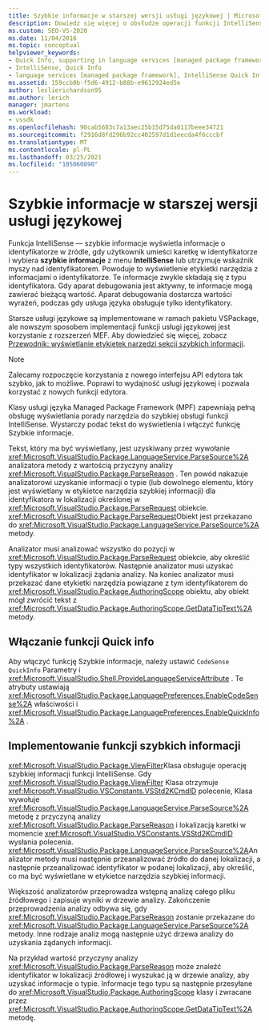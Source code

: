 ```yaml
---
title: Szybkie informacje w starszej wersji usługi językowej | Microsoft Docs
description: Dowiedz się więcej o obsłudze operacji funkcji IntelliSense Quick info do wyświetlania informacji o identyfikatorze.
ms.custom: SEO-VS-2020
ms.date: 11/04/2016
ms.topic: conceptual
helpviewer_keywords:
- Quick Info, supporting in language services [managed package framework]
- IntelliSense, Quick Info
- language services [managed package framework], IntelliSense Quick Info
ms.assetid: 159ccb0b-f5d6-4912-b88b-e9612924ed5e
author: leslierichardson95
ms.author: lerich
manager: jmartens
ms.workload:
- vssdk
ms.openlocfilehash: 90cab5683c7a13aec25b15d75da0117beee34721
ms.sourcegitcommit: f2916d8fd296b92cc402597d1d1eecda4f6cccbf
ms.translationtype: MT
ms.contentlocale: pl-PL
ms.lasthandoff: 03/25/2021
ms.locfileid: "105060890"
---
```

# <a name="quick-info-in-a-legacy-language-service"></a>Szybkie informacje w starszej wersji usługi językowej
Funkcja IntelliSense — szybkie informacje wyświetla informacje o identyfikatorze w źródle, gdy użytkownik umieści karetkę w identyfikatorze i wybiera **szybkie informacje** z menu **IntelliSense** lub utrzymuje wskaźnik myszy nad identyfikatorem. Powoduje to wyświetlenie etykietki narzędzia z informacjami o identyfikatorze. Te informacje zwykle składają się z typu identyfikatora. Gdy aparat debugowania jest aktywny, te informacje mogą zawierać bieżącą wartość. Aparat debugowania dostarcza wartości wyrażeń, podczas gdy usługa języka obsługuje tylko identyfikatory.

 Starsze usługi językowe są implementowane w ramach pakietu VSPackage, ale nowszym sposobem implementacji funkcji usługi językowej jest korzystanie z rozszerzeń MEF. Aby dowiedzieć się więcej, zobacz [Przewodnik: wyświetlanie etykietek narzędzi sekcji szybkich informacji](../../extensibility/walkthrough-displaying-quickinfo-tooltips.md).

> [!NOTE]
> Zalecamy rozpoczęcie korzystania z nowego interfejsu API edytora tak szybko, jak to możliwe. Poprawi to wydajność usługi językowej i pozwala korzystać z nowych funkcji edytora.

 Klasy usługi języka Managed Package Framework (MPF) zapewniają pełną obsługę wyświetlania porady narzędzia do szybkiej obsługi funkcji IntelliSense. Wystarczy podać tekst do wyświetlenia i włączyć funkcję Szybkie informacje.

 Tekst, który ma być wyświetlany, jest uzyskiwany przez wywołanie <xref:Microsoft.VisualStudio.Package.LanguageService.ParseSource%2A> analizatora metody z wartością przyczyny analizy <xref:Microsoft.VisualStudio.Package.ParseReason> . Ten powód nakazuje analizatorowi uzyskanie informacji o typie (lub dowolnego elementu, który jest wyświetlany w etykietce narzędzia szybkiej informacji) dla identyfikatora w lokalizacji określonej w <xref:Microsoft.VisualStudio.Package.ParseRequest> obiekcie. <xref:Microsoft.VisualStudio.Package.ParseRequest>Obiekt jest przekazano do <xref:Microsoft.VisualStudio.Package.LanguageService.ParseSource%2A> metody.

 Analizator musi analizować wszystko do pozycji w <xref:Microsoft.VisualStudio.Package.ParseRequest> obiekcie, aby określić typy wszystkich identyfikatorów. Następnie analizator musi uzyskać identyfikator w lokalizacji żądania analizy. Na koniec analizator musi przekazać dane etykietki narzędzia powiązane z tym identyfikatorem do <xref:Microsoft.VisualStudio.Package.AuthoringScope> obiektu, aby obiekt mógł zwrócić tekst z <xref:Microsoft.VisualStudio.Package.AuthoringScope.GetDataTipText%2A> metody.

## <a name="enabling-the-quick-info-feature"></a>Włączanie funkcji Quick info
 Aby włączyć funkcję Szybkie informacje, należy ustawić `CodeSense` `QuickInfo` Parametry i <xref:Microsoft.VisualStudio.Shell.ProvideLanguageServiceAttribute> . Te atrybuty ustawiają <xref:Microsoft.VisualStudio.Package.LanguagePreferences.EnableCodeSense%2A> właściwości i <xref:Microsoft.VisualStudio.Package.LanguagePreferences.EnableQuickInfo%2A> .

## <a name="implementing-the-quick-info-feature"></a>Implementowanie funkcji szybkich informacji
 <xref:Microsoft.VisualStudio.Package.ViewFilter>Klasa obsługuje operację szybkiej informacji funkcji IntelliSense. Gdy <xref:Microsoft.VisualStudio.Package.ViewFilter> Klasa otrzymuje <xref:Microsoft.VisualStudio.VSConstants.VSStd2KCmdID> polecenie, Klasa wywołuje <xref:Microsoft.VisualStudio.Package.LanguageService.ParseSource%2A> metodę z przyczyną analizy <xref:Microsoft.VisualStudio.Package.ParseReason> i lokalizacją karetki w momencie <xref:Microsoft.VisualStudio.VSConstants.VSStd2KCmdID> wysłania polecenia. <xref:Microsoft.VisualStudio.Package.LanguageService.ParseSource%2A>Analizator metody musi następnie przeanalizować źródło do danej lokalizacji, a następnie przeanalizować identyfikator w podanej lokalizacji, aby określić, co ma być wyświetlane w etykietce narzędzia szybkiej informacji.

 Większość analizatorów przeprowadza wstępną analizę całego pliku źródłowego i zapisuje wyniki w drzewie analizy. Zakończenie przeprowadzenia analizy odbywa się, gdy <xref:Microsoft.VisualStudio.Package.ParseReason> zostanie przekazane do <xref:Microsoft.VisualStudio.Package.LanguageService.ParseSource%2A> metody. Inne rodzaje analiz mogą następnie użyć drzewa analizy do uzyskania żądanych informacji.

 Na przykład wartość przyczyny analizy <xref:Microsoft.VisualStudio.Package.ParseReason> może znaleźć identyfikator w lokalizacji źródłowej i wyszukać ją w drzewie analizy, aby uzyskać informacje o typie. Informacje tego typu są następnie przesyłane do <xref:Microsoft.VisualStudio.Package.AuthoringScope> klasy i zwracane przez <xref:Microsoft.VisualStudio.Package.AuthoringScope.GetDataTipText%2A> metodę.
